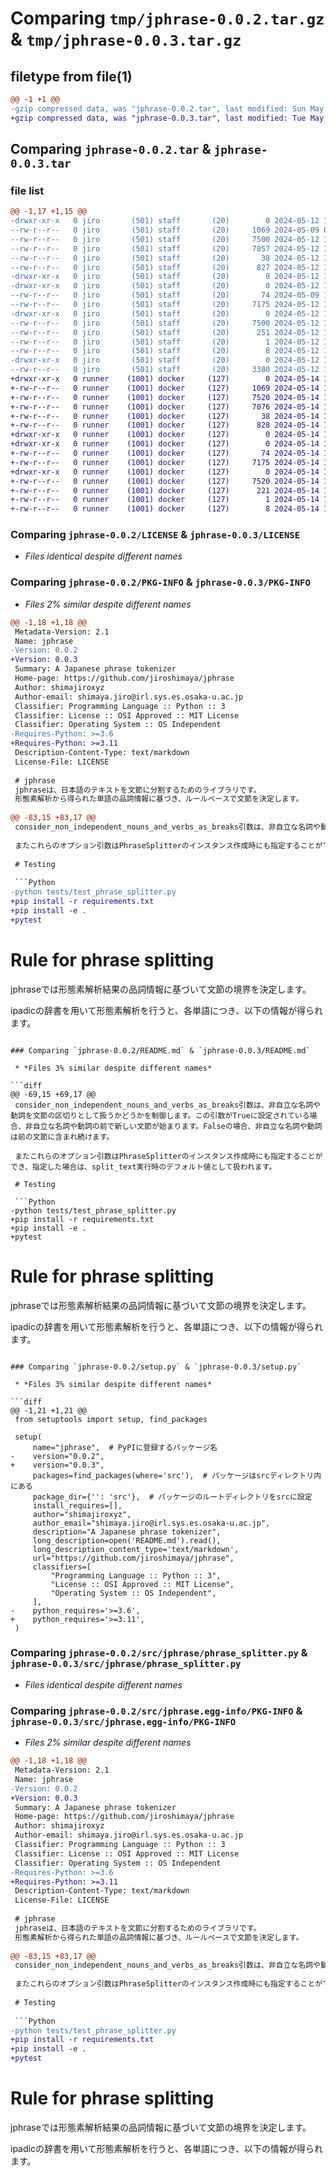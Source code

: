 # Comparing `tmp/jphrase-0.0.2.tar.gz` & `tmp/jphrase-0.0.3.tar.gz`

## filetype from file(1)

```diff
@@ -1 +1 @@
-gzip compressed data, was "jphrase-0.0.2.tar", last modified: Sun May 12 15:23:57 2024, max compression
+gzip compressed data, was "jphrase-0.0.3.tar", last modified: Tue May 14 15:00:07 2024, max compression
```

## Comparing `jphrase-0.0.2.tar` & `jphrase-0.0.3.tar`

### file list

```diff
@@ -1,17 +1,15 @@
-drwxr-xr-x   0 jiro       (501) staff       (20)        0 2024-05-12 15:23:57.850169 jphrase-0.0.2/
--rw-r--r--   0 jiro       (501) staff       (20)     1069 2024-05-09 08:54:48.000000 jphrase-0.0.2/LICENSE
--rw-r--r--   0 jiro       (501) staff       (20)     7500 2024-05-12 15:23:57.849900 jphrase-0.0.2/PKG-INFO
--rw-r--r--   0 jiro       (501) staff       (20)     7057 2024-05-12 15:18:47.000000 jphrase-0.0.2/README.md
--rw-r--r--   0 jiro       (501) staff       (20)       38 2024-05-12 15:23:57.850223 jphrase-0.0.2/setup.cfg
--rw-r--r--   0 jiro       (501) staff       (20)      827 2024-05-12 15:18:47.000000 jphrase-0.0.2/setup.py
-drwxr-xr-x   0 jiro       (501) staff       (20)        0 2024-05-12 15:23:57.847506 jphrase-0.0.2/src/
-drwxr-xr-x   0 jiro       (501) staff       (20)        0 2024-05-12 15:23:57.848560 jphrase-0.0.2/src/jphrase/
--rw-r--r--   0 jiro       (501) staff       (20)       74 2024-05-09 14:29:27.000000 jphrase-0.0.2/src/jphrase/__init__.py
--rw-r--r--   0 jiro       (501) staff       (20)     7175 2024-05-12 15:18:47.000000 jphrase-0.0.2/src/jphrase/phrase_splitter.py
-drwxr-xr-x   0 jiro       (501) staff       (20)        0 2024-05-12 15:23:57.849612 jphrase-0.0.2/src/jphrase.egg-info/
--rw-r--r--   0 jiro       (501) staff       (20)     7500 2024-05-12 15:23:57.000000 jphrase-0.0.2/src/jphrase.egg-info/PKG-INFO
--rw-r--r--   0 jiro       (501) staff       (20)      251 2024-05-12 15:23:57.000000 jphrase-0.0.2/src/jphrase.egg-info/SOURCES.txt
--rw-r--r--   0 jiro       (501) staff       (20)        1 2024-05-12 15:23:57.000000 jphrase-0.0.2/src/jphrase.egg-info/dependency_links.txt
--rw-r--r--   0 jiro       (501) staff       (20)        8 2024-05-12 15:23:57.000000 jphrase-0.0.2/src/jphrase.egg-info/top_level.txt
-drwxr-xr-x   0 jiro       (501) staff       (20)        0 2024-05-12 15:23:57.849391 jphrase-0.0.2/tests/
--rw-r--r--   0 jiro       (501) staff       (20)     3380 2024-05-12 15:18:47.000000 jphrase-0.0.2/tests/test_phrase_splitter.py
+drwxr-xr-x   0 runner    (1001) docker     (127)        0 2024-05-14 15:00:07.466427 jphrase-0.0.3/
+-rw-r--r--   0 runner    (1001) docker     (127)     1069 2024-05-14 14:59:58.000000 jphrase-0.0.3/LICENSE
+-rw-r--r--   0 runner    (1001) docker     (127)     7520 2024-05-14 15:00:07.466427 jphrase-0.0.3/PKG-INFO
+-rw-r--r--   0 runner    (1001) docker     (127)     7076 2024-05-14 14:59:58.000000 jphrase-0.0.3/README.md
+-rw-r--r--   0 runner    (1001) docker     (127)       38 2024-05-14 15:00:07.466427 jphrase-0.0.3/setup.cfg
+-rw-r--r--   0 runner    (1001) docker     (127)      828 2024-05-14 14:59:58.000000 jphrase-0.0.3/setup.py
+drwxr-xr-x   0 runner    (1001) docker     (127)        0 2024-05-14 15:00:07.466427 jphrase-0.0.3/src/
+drwxr-xr-x   0 runner    (1001) docker     (127)        0 2024-05-14 15:00:07.466427 jphrase-0.0.3/src/jphrase/
+-rw-r--r--   0 runner    (1001) docker     (127)       74 2024-05-14 14:59:58.000000 jphrase-0.0.3/src/jphrase/__init__.py
+-rw-r--r--   0 runner    (1001) docker     (127)     7175 2024-05-14 14:59:58.000000 jphrase-0.0.3/src/jphrase/phrase_splitter.py
+drwxr-xr-x   0 runner    (1001) docker     (127)        0 2024-05-14 15:00:07.466427 jphrase-0.0.3/src/jphrase.egg-info/
+-rw-r--r--   0 runner    (1001) docker     (127)     7520 2024-05-14 15:00:07.000000 jphrase-0.0.3/src/jphrase.egg-info/PKG-INFO
+-rw-r--r--   0 runner    (1001) docker     (127)      221 2024-05-14 15:00:07.000000 jphrase-0.0.3/src/jphrase.egg-info/SOURCES.txt
+-rw-r--r--   0 runner    (1001) docker     (127)        1 2024-05-14 15:00:07.000000 jphrase-0.0.3/src/jphrase.egg-info/dependency_links.txt
+-rw-r--r--   0 runner    (1001) docker     (127)        8 2024-05-14 15:00:07.000000 jphrase-0.0.3/src/jphrase.egg-info/top_level.txt
```

### Comparing `jphrase-0.0.2/LICENSE` & `jphrase-0.0.3/LICENSE`

 * *Files identical despite different names*

### Comparing `jphrase-0.0.2/PKG-INFO` & `jphrase-0.0.3/PKG-INFO`

 * *Files 2% similar despite different names*

```diff
@@ -1,18 +1,18 @@
 Metadata-Version: 2.1
 Name: jphrase
-Version: 0.0.2
+Version: 0.0.3
 Summary: A Japanese phrase tokenizer
 Home-page: https://github.com/jiroshimaya/jphrase
 Author: shimajiroxyz
 Author-email: shimaya.jiro@irl.sys.es.osaka-u.ac.jp
 Classifier: Programming Language :: Python :: 3
 Classifier: License :: OSI Approved :: MIT License
 Classifier: Operating System :: OS Independent
-Requires-Python: >=3.6
+Requires-Python: >=3.11
 Description-Content-Type: text/markdown
 License-File: LICENSE
 
 # jphrase
 jphraseは、日本語のテキストを文節に分割するためのライブラリです。
 形態素解析から得られた単語の品詞情報に基づき、ルールベースで文節を決定します。
 
@@ -83,15 +83,17 @@
 consider_non_independent_nouns_and_verbs_as_breaks引数は、非自立な名詞や動詞を文節の区切りとして扱うかどうかを制御します。この引数がTrueに設定されている場合、非自立な名詞や動詞の前で新しい文節が始まります。Falseの場合、非自立な名詞や動詞は前の文節に含まれ続けます。
 
 またこれらのオプション引数はPhraseSplitterのインスタンス作成時にも指定することができ、指定した場合は、split_text実行時のデフォルト値として扱われます。
 
 # Testing
 
 ```Python
-python tests/test_phrase_splitter.py
+pip install -r requirements.txt
+pip install -e .
+pytest
 ```
 
 # Rule for phrase splitting
 jphraseでは形態素解析結果の品詞情報に基づいて文節の境界を決定します。
 
 ipadicの辞書を用いて形態素解析を行うと、各単語につき、以下の情報が得られます。
```

### Comparing `jphrase-0.0.2/README.md` & `jphrase-0.0.3/README.md`

 * *Files 3% similar despite different names*

```diff
@@ -69,15 +69,17 @@
 consider_non_independent_nouns_and_verbs_as_breaks引数は、非自立な名詞や動詞を文節の区切りとして扱うかどうかを制御します。この引数がTrueに設定されている場合、非自立な名詞や動詞の前で新しい文節が始まります。Falseの場合、非自立な名詞や動詞は前の文節に含まれ続けます。
 
 またこれらのオプション引数はPhraseSplitterのインスタンス作成時にも指定することができ、指定した場合は、split_text実行時のデフォルト値として扱われます。
 
 # Testing
 
 ```Python
-python tests/test_phrase_splitter.py
+pip install -r requirements.txt
+pip install -e .
+pytest
 ```
 
 # Rule for phrase splitting
 jphraseでは形態素解析結果の品詞情報に基づいて文節の境界を決定します。
 
 ipadicの辞書を用いて形態素解析を行うと、各単語につき、以下の情報が得られます。
```

### Comparing `jphrase-0.0.2/setup.py` & `jphrase-0.0.3/setup.py`

 * *Files 3% similar despite different names*

```diff
@@ -1,21 +1,21 @@
 from setuptools import setup, find_packages
 
 setup(
     name="jphrase",  # PyPIに登録するパッケージ名
-    version="0.0.2",
+    version="0.0.3",
     packages=find_packages(where='src'),  # パッケージはsrcディレクトリ内にある
     package_dir={'': 'src'},  # パッケージのルートディレクトリをsrcに設定
     install_requires=[],
     author="shimajiroxyz",
     author_email="shimaya.jiro@irl.sys.es.osaka-u.ac.jp",
     description="A Japanese phrase tokenizer",
     long_description=open('README.md').read(),
     long_description_content_type='text/markdown',
     url="https://github.com/jiroshimaya/jphrase",
     classifiers=[
         "Programming Language :: Python :: 3",
         "License :: OSI Approved :: MIT License",
         "Operating System :: OS Independent",
     ],
-    python_requires='>=3.6',
+    python_requires='>=3.11',
 )
```

### Comparing `jphrase-0.0.2/src/jphrase/phrase_splitter.py` & `jphrase-0.0.3/src/jphrase/phrase_splitter.py`

 * *Files identical despite different names*

### Comparing `jphrase-0.0.2/src/jphrase.egg-info/PKG-INFO` & `jphrase-0.0.3/src/jphrase.egg-info/PKG-INFO`

 * *Files 2% similar despite different names*

```diff
@@ -1,18 +1,18 @@
 Metadata-Version: 2.1
 Name: jphrase
-Version: 0.0.2
+Version: 0.0.3
 Summary: A Japanese phrase tokenizer
 Home-page: https://github.com/jiroshimaya/jphrase
 Author: shimajiroxyz
 Author-email: shimaya.jiro@irl.sys.es.osaka-u.ac.jp
 Classifier: Programming Language :: Python :: 3
 Classifier: License :: OSI Approved :: MIT License
 Classifier: Operating System :: OS Independent
-Requires-Python: >=3.6
+Requires-Python: >=3.11
 Description-Content-Type: text/markdown
 License-File: LICENSE
 
 # jphrase
 jphraseは、日本語のテキストを文節に分割するためのライブラリです。
 形態素解析から得られた単語の品詞情報に基づき、ルールベースで文節を決定します。
 
@@ -83,15 +83,17 @@
 consider_non_independent_nouns_and_verbs_as_breaks引数は、非自立な名詞や動詞を文節の区切りとして扱うかどうかを制御します。この引数がTrueに設定されている場合、非自立な名詞や動詞の前で新しい文節が始まります。Falseの場合、非自立な名詞や動詞は前の文節に含まれ続けます。
 
 またこれらのオプション引数はPhraseSplitterのインスタンス作成時にも指定することができ、指定した場合は、split_text実行時のデフォルト値として扱われます。
 
 # Testing
 
 ```Python
-python tests/test_phrase_splitter.py
+pip install -r requirements.txt
+pip install -e .
+pytest
 ```
 
 # Rule for phrase splitting
 jphraseでは形態素解析結果の品詞情報に基づいて文節の境界を決定します。
 
 ipadicの辞書を用いて形態素解析を行うと、各単語につき、以下の情報が得られます。
```

